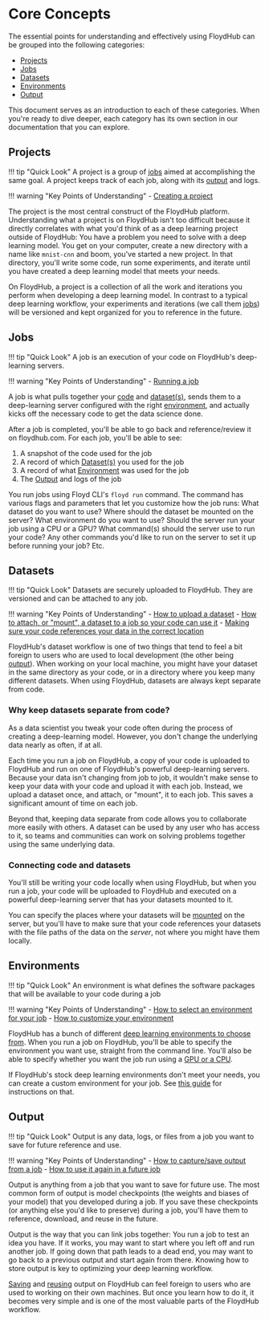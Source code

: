 # Core Concepts

The essential points for understanding and effectively using FloydHub can be
grouped into the following categories:

- [Projects](#projects)
- [Jobs](#jobs)
- [Datasets](#datasets)
- [Environments](#environments)
- [Output](#output)

This document serves as an introduction to each of these categories. When
you're ready to dive deeper, each category has its own section in our
documentation that you can explore.

## Projects

!!! tip "Quick Look"
    A project is a group of [jobs]() aimed at accomplishing the same goal. A
    project keeps track of each job, along with its [output](#output) and logs.

!!! warning "Key Points of Understanding"
    - [Creating a project](../guides/basics/create_new)

The project is the most central construct of the FloydHub platform.
Understanding what a project is on FloydHub isn't too difficult because it
directly correlates with what you'd think of as a deep learning project outside
of FloydHub: You have a problem you need to solve with a deep learning model.
You get on your computer, create a new directory with a name like `mnist-cnn`
and boom, you've started a new project. In that directory, you'll write some
code, run some experiments, and iterate until you have created a deep learning
model that meets your needs.

On FloydHub, a project is a collection of all the work and iterations you
perform when developing a deep learning model. In contrast to a typical deep
learning workflow, your experiments and iterations (we call them
[jobs](#jobs)) will be versioned and kept organized for you to reference in the
future.

## Jobs

!!! tip "Quick Look"
    A job is an execution of your code on FloydHub's deep-learning servers.

!!! warning "Key Points of Understanding"
    - [Running a job](../../guides/run_a_job)

A job is what pulls together your [code]() and [dataset(s)](), sends them to a
deep-learning server configured with the right [environment](), and
actually kicks off the necessary code to get the data science done.

After a job is completed, you'll be able to go back and reference/review it on
floydhub.com. For each job, you'll be able to see:

1. A snapshot of the code used for the job
2. A record of which [Dataset(s)]() you used for the job
3. A record of what [Environment]() was used for the job
4. The [Output]() and logs of the job

You run jobs using Floyd CLI's `floyd run` command. The command has various
flags and parameters that let you customize how the job runs: What dataset do
you want to use? Where should the dataset be mounted on the server? What
environment do you want to use? Should the server run your job using a CPU or a
GPU? What command(s) should the server use to run your code? Any other commands
you'd like to run on the server to set it up before running your job? Etc.

## Datasets

!!! tip "Quick Look"
    Datasets are securely uploaded to FloydHub. They are versioned and can be
    attached to any job.

!!! warning "Key Points of Understanding"
    - [How to upload a dataset](../guides/create_and_upload_dataset)
    - [How to attach, or "mount", a dataset to a job so your code can use it](../guides/data/mounting_data)
    - [Making sure your code references your data in the correct location](#connecting-code-and-datasets)


FloydHub's dataset workflow is one of two things that tend to feel a bit
foreign to users who are used to local development (the other being
[output]()). When working on your local machine, you might have your dataset in
the same directory as your code, or in a directory where you keep many
different datasets. When using FloydHub, datasets are always kept separate from
code.

### Why keep datasets separate from code?

As a data scientist you tweak your code often during the process of creating a
deep-learning model. However, you don't change the underlying data nearly
as often, if at all.

Each time you run a job on FloydHub, a copy of your code is uploaded to
FloydHub and run on one of FloydHub's powerful deep-learning servers. Because
your data isn't changing from job to job, it wouldn't make sense to keep your
data with your code and upload it with each job. Instead, we upload a dataset
once, and attach, or "mount", it to each job. This saves a significant amount
of time on each job.

Beyond that, keeping data separate from code allows you to collaborate more
easily with others. A dataset can be used by any user who has access to it, so
teams and communities can work on solving problems together using the same
underlying data.

### Connecting code and datasets

You'll still be writing your code locally when using FloydHub, but when you run
a job, your code will be uploaded to FloydHub and executed on a powerful
deep-learning server that has your datasets mounted to it.

You can specify the places where your datasets will be
[mounted](../guides/data/mounting_data) on the server, but you'll have to make
sure that your code references your datasets with the file paths of the data on
the *server*, not where you might have them locally.

## Environments

!!! tip "Quick Look"
    An environment is what defines the software packages that will be available
    to your code during a job

!!! warning "Key Points of Understanding"
    - [How to select an environment for your job](../guides/data/storing_output)
    - [How to customize your environment](../guides/reusing_output)

FloydHub has a bunch of different [deep learning environments to choose
from](../guides/environments). When you run a job on FloydHub, you'll be able
to specify the environment you want use, straight from the command line. You'll
also be able to specify whether you want the job run using a [GPU or a
CPU](../guides/basics/using_gpu).

If FloydHub's stock deep learning environments don't meet your needs, you can
create a custom environment for your job. See [this
guide](../guides/jobs/installing_dependencies) for instructions on that.

## Output

!!! tip "Quick Look"
    Output is any data, logs, or files from a job you want to save for future
    reference and use.

!!! warning "Key Points of Understanding"
    - [How to capture/save output from a job](../guides/data/storing_output)
    - [How to use it again in a future job](../guides/reusing_output)

Output is anything from a job that you want to save for future use. The most
common form of output is model checkpoints (the weights and biases of your
model) that you developed during a job. If you save these checkpoints (or
anything else you'd like to preserve) during a job, you'll have them to
reference, download, and reuse in the future.

Output is the way that you can link jobs together: You run a job to test an
idea you have. If it works, you may want to start where you left off and run
another job. If going down that path leads to a dead end, you may want to go
back to a previous output and start again from there. Knowing how to store
output is key to optimizing your deep learning workflow.

[Saving](../guides/data/storing_output) and [reusing](../guides/reusing_output)
output on FloydHub can feel foreign to users who are used to working on their
own machines. But once you learn how to do it, it becomes very simple and is
one of the most valuable parts of the FloydHub workflow.
